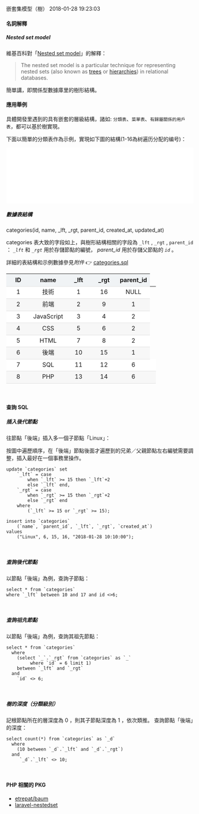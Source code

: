 嵌套集模型（樹）
2018-01-28 19:23:03

#### 名詞解釋
##### Nested set model
維基百科對「[Nested set model](https://en.wikipedia.org/wiki/Nested_set_model)」的解釋：

> The nested set model is a particular technique for representing nested sets (also known 
> as [trees](https://en.wikipedia.org/wiki/Tree_(data_structure)) or 
> [hierarchies](https://en.wikipedia.org/wiki/Hierarchy)) in relational databases.

簡單講，即關係型數據庫里的樹形結構。

#### 應用舉例
具體開發里遇到的具有嵌套的層級結構，諸如: `分類表`、`菜單表`、`有歸屬關係的用戶表`，都可以基於樹實現。
  
下面以簡單的分類表作為示例，實現如下圖的結構(1-16為树遍历分配的编号)：

<embed src="assets/images/the-numbering-assigned-by-tree-traversal.svg"
type="image/svg+xml"
width="100%"
pluginspage="http://www.adobe.com/svg/viewer/install/" />

##### 數據表結構
categories(id, name, _lft, _rgt, parent_id, created_at, updated_at)
    
categories 表大致的字段如上，與樹形結構相關的字段為  `_lft` ,  `_rgt` ,  `parent_id` ：
*`_lft`*  和   *`_rgt`*  用於存儲節點的編號， *parent_id*  用於存儲父節點的  *`id`* 。
  
  
詳細的表結構和示例數據參見*附件* 👉 [categories.sql](assets/attachments/2018/0128/categories.sql)

<style>
.data-table {
    line-height: 1.6;
    border-collapse: collapse;
    width: 80%;
}
@media screen and (max-width: 300px) {
    .data-table {
        width: 100%;
    }
}
.data-table thead {
    background: RGBA(240, 243, 245, 1.00);
}

.data-table th,.data-table td {
    width: 20%;
    text-align: center;
    border-bottom:1px solid #DDD;
}
.data-table tbody tr:nth-child(even) {
    background: RGBA(247, 247, 247, 1.00);
}
.data-table tbody tr:nth-child(odd) {
    background: RGBA(255, 255, 255, 1.00);
}
</style>
<table class="data-table">
    <thead>
        <tr>
            <th>ID</th>
            <th>name</th>
            <th>_lft</th>
            <th>_rgt</th>
            <th>parent_id</th>
        </tr>
    </thead>
    <tbody>
        <tr>
            <td class="id">1</td>
            <td class="name">技術</td>
            <td class="_lft">1</td>
            <td class="_rgt">16</td>
            <td class="pid">NULL</td>
        </tr>
        <tr>
            <td class="id">2</td>
            <td class="name">前端</td>
            <td class="_lft">2</td>
            <td class="_rgt">9</td>
            <td class="pid">1</td>
        </tr>
        <tr>
            <td class="id">3</td>
            <td class="name">JavaScript</td>
            <td class="_lft">3</td>
            <td class="_rgt">4</td>
            <td class="pid">2</td>
        </tr>
        <tr>
            <td class="id">4</td>
            <td class="name">CSS</td>
            <td class="_lft">5</td>
            <td class="_rgt">6</td>
            <td class="pid">2</td>
        </tr>
        <tr>
            <td class="id">5</td>
            <td class="name">HTML</td>
            <td class="_lft">7</td>
            <td class="_rgt">8</td>
            <td class="pid">2</td>
        </tr>
        <tr>
            <td class="id">6</td>
            <td class="name">後端</td>
            <td class="_lft">10</td>
            <td class="_rgt">15</td>
            <td class="pid">1</td>
        </tr>
        <tr>
            <td class="id">7</td>
            <td class="name">SQL</td>
            <td class="_lft">11</td>
            <td class="_rgt">12</td>
            <td class="pid">6</td>
            <td></td>
        </tr>
        <tr>
            <td class="id">8</td>
            <td class="name">PHP</td>
            <td class="_lft">13</td>
            <td class="_rgt">14</td>
            <td class="pid">6</td>
            <td></td>
        </tr>
    </tbody>
</table>
<br>
  
  
#### 查詢 SQL
   
   
##### 插入後代節點
往節點「後端」插入多一個子節點「Linux」：
    
按圖中遍歷順序，在「後端」節點後面才遍歷到的兄弟／父親節點左右編號需要調整，插入最好在一個事務里操作。
    
    update `categories` set  
        `_lft` = case 
            when `_lft` >= 15 then `_lft`+2 
            else `_lft` end, 
        `_rgt` = case 
            when `_rgt` >= 15 then `_rgt`+2 
            else `_rgt` end 
        where 
            (`_lft` >= 15 or `_rgt` >= 15);
    
    insert into `categories` 
        (`name`, `parent_id`, `_lft`, `_rgt`, `created_at`) 
    values 
        ("Linux", 6, 15, 16, "2018-01-28 10:10:00");

<br>

##### 查詢後代節點
以節點「後端」為例，查詢子節點：
    
    select * from `categories` 
    where `_lft` between 10 and 17 and id <>6;

<br>

##### 查詢祖先節點
以節點「後端」為例，查詢其祖先節點：
    
    select * from `categories` 
      where 
        (select `_`.`_rgt` from `categories` as `_` 
             where `id` = 6 limit 1) 
        between `_lft` and `_rgt`
      and 
        `id` <> 6;

<br>

##### 樹的深度（分類級別）
記根節點所在的層深度為 0 ，則其子節點深度為 1 ，依次類推。
查詢節點「後端」的深度：
    
    select count(*) from `categories` as `_d` 
      where 
        (10 between `_d`.`_lft` and `_d`.`_rgt`)
      and 
         `_d`.`_lft` <> 10; 

<br>

#### PHP 相關的 PKG
- [etrepat/baum](https://github.com/etrepat/baum)
- [laravel-nestedset](https://github.com/lazychaser/laravel-nestedset)
